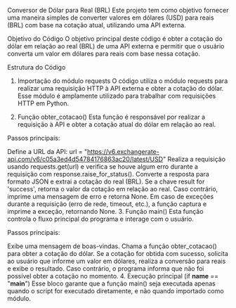 Conversor de Dólar para Real (BRL)
Este projeto tem como objetivo fornecer uma maneira simples de converter valores em dólares (USD) para reais (BRL) com base na cotação atual, utilizando uma API externa.

Objetivo do Código
O objetivo principal deste código é obter a cotação do dólar em relação ao real (BRL) de uma API externa e permitir que o usuário converta um valor em dólares para reais com base nessa cotação.

Estrutura do Código
1. Importação do módulo requests
O código utiliza o módulo requests para realizar uma requisição HTTP à API externa e obter a cotação do dólar. Esse módulo é amplamente utilizado para trabalhar com requisições HTTP em Python.

2. Função obter_cotacao()
Esta função é responsável por realizar a requisição à API e obter a cotação atual do dólar em relação ao real.

Passos principais:

Define a URL da API:
url = "https://v6.exchangerate-api.com/v6/c05a3ed4d54784176863ac20/latest/USD"
Realiza a requisição usando requests.get(url) e verifica se houve algum erro durante a requisição com response.raise_for_status().
Converte a resposta para formato JSON e extrai a cotação do real (BRL).
Se a chave result for 'success', retorna o valor da cotação em relação ao real.
Caso contrário, imprime uma mensagem de erro e retorna None.
Em caso de exceções durante a requisição (erro de rede, timeout, etc.), a função captura e imprime a exceção, retornando None.
3. Função main()
Esta função controla o fluxo principal do programa e interage com o usuário.

Passos principais:

Exibe uma mensagem de boas-vindas.
Chama a função obter_cotacao() para obter a cotação do dólar.
Se a cotação for obtida com sucesso, solicita ao usuário que informe um valor em dólares, realiza a conversão para reais e exibe o resultado.
Caso contrário, o programa informa que não foi possível obter a cotação no momento.
4. Execução principal (if __name__ == "__main__")
Esse bloco garante que a função main() seja executada apenas quando o script for executado diretamente, e não quando importado como módulo.


